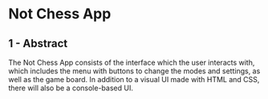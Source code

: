 # Not Chess App

## 1 - Abstract

The Not Chess App consists of the interface which the user interacts with, which includes the menu with buttons to change the modes and settings, as well as the game board. In addition to a visual UI made with HTML and CSS, there will also be a console-based UI.